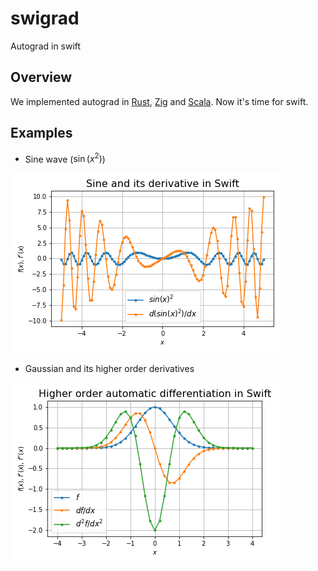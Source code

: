 # swigrad

Autograd in swift

## Overview

We implemented autograd in [Rust](https://github.com/msakuta/rustograd), [Zig](https://github.com/msakuta/zigrad) and [Scala](https://github.com/msakuta/scagrad).
Now it's time for swift.

## Examples

* Sine wave ($\sin(x^2)$)

![Sine differentiation](images/swigrad-sin.png)

* Gaussian and its higher order derivatives

![Higher order differentiation](images/swigrad.png)
